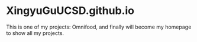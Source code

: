 # XingyuGuUCSD.github.io
This is one of my projects: Omnifood, and finally will become my homepage to show all my projects.
